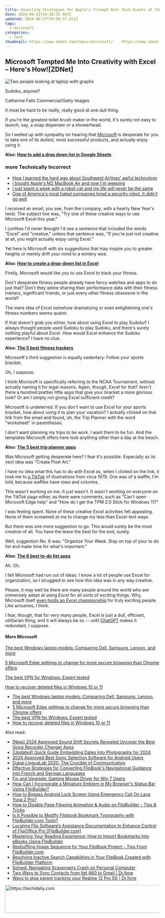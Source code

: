```yaml
---
title: Unveiling Strategies for Apple's Triumph Over Tech Giants at the Upcoming WWDC Event | Exclusive Analysis by ZDNet
date: 2024-09-21T19:10:31.467Z
updated: 2024-09-27T19:50:37.411Z
tags:
  - microsoft
categories:
  - tech
thumbnail: https://www.zdnet.com/topic/microsoft/    https://www.zdnet.com/a/img/resize/96c378ea113c1e69d34848434a3e72da331fd4eb/2024/05/29/6045ef45-8a99-45bc-a7ce-c86d93f228f1/ipad-air-018.jpg?width=170&height=96&fit=crop&auto=webp
---
```


## Microsoft Tempted Me Into Creativity with Excel – Here's How![ZDNet]

![Two people looking at laptop with graphs](https://www.zdnet.com/a/img/resize/eafd1a387bb7e6b0265f3284c302e0f46ce07339/2023/02/03/af3b58e0-11c8-4c69-a84b-e91c7dc510eb/gettyimages-1441723112.jpg?auto=webp&width=1280)

Sudoku, anyone?

Catherine Falls Commercial/Getty Images

It must be hard to be really, really good at one dull thing.

If you're the greatest toilet brush maker in the world, it's surely not easy to launch, say, a soap dispenser or a showerhead.

So I welled up with sympathy on hearing that [Microsoft](https://www.zdnet.com/home-and-office/work-life/microsoft-teams-premium-is-getting-a-gpt-boost-via-openai/) is desperate for you to take one of its dullest, most successful products, and actually enjoy using it.

**Also:** [**How to add a drop down list in Google Sheets**](https://www.zdnet.com/home-and-office/work-life/how-to-add-a-drop-down-list-in-google-sheets/)

### more Technically Incorrect

* [How I learned the hard way about Southwest Airlines' awful technology](https://www.zdnet.com/article/how-i-learned-the-hard-way-about-southwest-airlines-awful-technology/)
* [I bought Apple's M2 MacBook Air and now I'm weeping](https://www.zdnet.com/article/i-bought-apples-m2-macbook-air-and-now-im-weeping/)
* [I just spent a week with a robot cat and my life will never be the same](https://www.zdnet.com/article/i-just-spent-a-week-with-a-robot-cat-and-my-life-will-never-be-the-same/)
* [One of America's most hated companies hired a security robot. It didn't go well](https://www.zdnet.com/article/one-of-americas-most-hated-companies-hired-a-security-robot-it-didnt-go-well/)

I received an email, you see, from the company, with a hearty New Year's twist. The subject line was, "Try one of these creative ways to use Microsoft Excel this year." 

I confess I'd never thought I'd see a sentence that included the words "Excel" and "creative," unless that sentence was, "If you're just not creative at all, you might actually enjoy using Excel." 

Yet here is Microsoft with six suggestions that may inspire you to greater heights or merely drift your mind to a wintery woe.

**Also:** [**How to create a drop-down list in Excel**](https://www.zdnet.com/home-and-office/work-life/how-to-create-a-drop-down-list-in-excel/)

Firstly, Microsoft would like you to use Excel to track your fitness. 

Don't desperate fitness people already have fancy watches and apps to do just that? Don't they adore sharing their performance data with their fitness trainers, significant friends, or just every other fitness obsessive in the world? 

The mere idea of Excel somehow dramatizing or even enlightening one's fitness numbers seems quaint.

If that doesn't grab you either, how about using Excel to play Sudoku? I always thought people used Sudoku to play Sudoku, and there's surely nothing playful about Excel. How would Excel enhance the Sudoku experience? I have no clue.

**Also:** [**The 5 best fitness trackers**](https://www.zdnet.com/article/best-fitness-tracker/) 

Microsoft's third suggestion is equally sedentary: Follow your sports bracket.

Oh, I suppose. 

I think Microsoft is specifically referring to the NCAA Tournament, without actually naming it for legal reasons. Again, though, Excel for that? Aren't there a hundred prettier little apps that give your bracket a more glorious look? Or am I simply not giving Excel sufficient credit?

Microsoft is undeterred. If you don't want to use Excel for your sports bracket, how about using it to plan your vacation? I actually clicked on that link from the email and found, oh, the Trip Planner with the word "worksheet" in parentheses. 

I don't want planning my trips to be work. I want them to be fun. And the templates Microsoft offers here look anything other than a day at the beach.

**Also:** [**The 5 best trip planner apps**](https://www.zdnet.com/article/best-trip-planner-app/)

Was Microsoft getting desperate here? I fear it's possible. Especially as its next idea was "Create Pixel Art." 

I have no idea what this has to do with Excel as, when I clicked on the link, it took me to [a TikTok](https://www.tiktok.com/@microsoft365/video/7017812421733633285?ocid=cmm50bixyyq) of illustrations from circa 1978\. One was of a waffle, I'm told, because waffles have rows and columns. 

This wasn't working on me. It just wasn't. It wasn't working on everyone on the TikTok page either, as there were comments, such as "Can't open Microsoft Edge help" and "How do I get the TPM 2.0 Stick for Windows 11?"

I was feeling spent. None of these creative Excel activities felt appealing. None of them screamed at me to change my less than Excel-lent ways.

But there was one more suggestion to go. This would surely be the most creative of all. You have the leave the best for the end, surely.

Well, suggestion No. 6 was: "Organize Your Week. Stay on top of your to do list and make time for what's important."

**Also:** [**The 6 best to-do list apps**](https://www.zdnet.com/home-and-office/work-life/best-to-do-list-app/)

Ah. Oh.

I felt Microsoft had run out of ideas. I know a lot of people use Excel for organization, so I struggled to see how this idea was in any way creative.

Please, it may well be there are many people around the world who are immensely adept at using Excel for all sorts of exciting things. Why, Microsoft itself [even holds an Excel championship](https://www.zdnet.com/article/i-just-watched-microsoft-try-to-make-excel-exciting-recovery-wont-be-easy/) for truly exciting people. Like actuaries, I think.

I fear, though, that for very many people, Excel is just a dull, efficient, utilitarian thing, and it will always be so -- until [ChatGPT](https://www.zdnet.com/article/chatgpts-next-big-challenge-helping-microsoft-to-challenge-google-search/) makes it redundant, I suppose.

#### More Microsoft

[The best Windows laptop models: Comparing Dell, Samsung, Lenovo, and more](https://www.zdnet.com/article/best-windows-laptop/ "The best Windows laptop models: Comparing Dell, Samsung, Lenovo, and more")

[5 Microsoft Edge settings to change for more secure browsing than Chrome offers](https://www.zdnet.com/article/5-microsoft-edge-settings-to-change-for-more-secure-browsing-than-chrome-offers/ "5 Microsoft Edge settings to change for more secure browsing than Chrome offers")

[The best VPN for Windows: Expert tested](https://www.zdnet.com/article/best-vpn-for-windows-pc/ "The best VPN for Windows: Expert tested")

[How to recover deleted files in Windows 10 or 11](https://www.zdnet.com/article/how-to-recover-deleted-files-in-windows-10-or-11/ "How to recover deleted files in Windows 10 or 11")

* [The best Windows laptop models: Comparing Dell, Samsung, Lenovo, and more](https://www.zdnet.com/article/best-windows-laptop/ "The best Windows laptop models: Comparing Dell, Samsung, Lenovo, and more")
* [5 Microsoft Edge settings to change for more secure browsing than Chrome offers](https://www.zdnet.com/article/5-microsoft-edge-settings-to-change-for-more-secure-browsing-than-chrome-offers/ "5 Microsoft Edge settings to change for more secure browsing than Chrome offers")
* [The best VPN for Windows: Expert tested](https://www.zdnet.com/article/best-vpn-for-windows-pc/ "The best VPN for Windows: Expert tested")
* [How to recover deleted files in Windows 10 or 11](https://www.zdnet.com/article/how-to-recover-deleted-files-in-windows-10-or-11/ "How to recover deleted files in Windows 10 or 11")

<ins class="adsbygoogle"
     style="display:block"
     data-ad-format="autorelaxed"
     data-ad-client="ca-pub-7571918770474297"
     data-ad-slot="1223367746"></ins>

<ins class="adsbygoogle"
     style="display:block"
     data-ad-client="ca-pub-7571918770474297"
     data-ad-slot="8358498916"
     data-ad-format="auto"
     data-full-width-responsive="true"></ins>

<span class="atpl-alsoreadstyle">Also read:</span>
<div><ul>
<li><a href="https://on-screen-recording.techidaily.com/new-2024-approved-sound-shift-secrets-revealed-uncover-the-best-voice-recorder-changer-apps/"><u>[New] 2024 Approved Sound Shift Secrets Revealed Uncover the Best Voice Recorder Changer Apps</u></a></li>
<li><a href="https://fox-info.techidaily.com/updated-quick-guide-embedding-dates-into-photographs-for-2024/"><u>[Updated] Quick Guide Embedding Dates Into Photographs for 2024</u></a></li>
<li><a href="https://extra-resources.techidaily.com/2024-approved-best-sonic-selection-software-for-android-users/"><u>2024 Approved Best Sonic Selection Software for Android Users</u></a></li>
<li><a href="https://mondly-stories.techidaily.com/dubai-lingualab-2020-the-crucible-of-communication/"><u>Dubai LinguaLab 2020: The Crucible of Communication</u></a></li>
<li><a href="https://win-premium.techidaily.com/effective-strategies-for-converting-flipbooks-navigational-guidance-into-french-and-german-languages/"><u>Effective Strategies for Converting FlipBook's Navigational Guidance Into French and German Languages</u></a></li>
<li><a href="https://driver-install.techidaily.com/fix-and-upgrade-gaming-mouse-driver-for-win-7-users/"><u>Fix and Upgrade: Gaming Mouse Driver for Win 7 Users</u></a></li>
<li><a href="https://win-premium.techidaily.com/how-can-i-incorporate-a-miniature-emblem-in-my-browsers-status-bar-using-flipbuilder/"><u>How Can I Incorporate a Miniature Emblem in My Browser's Status Bar Using FlipBuilder?</u></a></li>
<li><a href="https://android-unlock.techidaily.com/how-to-bypass-android-lock-screen-using-emergency-call-on-lava-yuva-2-pro-by-drfone-android/"><u>How to Bypass Android Lock Screen Using Emergency Call On Lava Yuva 2 Pro?</u></a></li>
<li><a href="https://win-premium.techidaily.com/how-to-disable-page-flipping-animation-and-audio-on-flipbuilder-tips-and-tricks/"><u>How to Disable Page Flipping Animation & Audio on FlipBuilder - Tips & Tricks</u></a></li>
<li><a href="https://win-premium.techidaily.com/is-it-possible-to-modify-flipbook-bookmark-typography-with-flipbuildercom-tools/"><u>Is It Possible to Modify Flipbook Bookmark Typography with FlipBuilder.com Tools?</u></a></li>
<li><a href="https://win-premium.techidaily.com/locating-flip-softwares-assistance-documentation-to-enhance-control-of-flipoffice-pro-flipbuildercom/"><u>Locating Flip Software’s Assistance Documentation to Enhance Control of FlipOffice Pro [FlipBuilder.com]</u></a></li>
<li><a href="https://win-premium.techidaily.com/mastering-your-reading-experience-how-to-import-bookmarks-into-ebooks-using-flipbuilder/"><u>Mastering Your Reading Experience: How to Import Bookmarks Into eBooks Using FlipBuilder</u></a></li>
<li><a href="https://win-premium.techidaily.com/reshuffling-image-sequence-for-your-flipbook-project-tips-from-flipbuildercom/"><u>Reshuffling Image Sequence for Your FlipBook Project - Tips From FlipBuilder.com</u></a></li>
<li><a href="https://win-premium.techidaily.com/resolving-inactive-search-capabilities-in-your-flipbook-created-with-flipbuilder-platform/"><u>Resolving Inactive Search Capabilities in Your FlipBook Created with FlipBuilder Platform</u></a></li>
<li><a href="https://win-able.techidaily.com/solved-navigating-scavengers-crash-on-personal-computer/"><u>Solved: Navigating Scavengers Crash on Personal Computer</u></a></li>
<li><a href="https://android-transfer.techidaily.com/two-ways-to-sync-contacts-from-itel-a60-to-gmail-drfone-by-drfone-transfer-from-android-transfer-from-android/"><u>Two Ways to Sync Contacts from Itel A60 to Gmail | Dr.fone</u></a></li>
<li><a href="https://android-location-track.techidaily.com/ways-to-stop-parent-tracking-your-realme-12-pro-5g-drfone-by-drfone-virtual-android/"><u>Ways to stop parent tracking your Realme 12 Pro 5G | Dr.fone</u></a></li>
</ul></div>

<!-- affiliate ads begin -->
<a href="https://appsumo.8odi.net/c/5597632/2151893/7443" target="_top" id="2151893">
  <img src="//a.impactradius-go.com/display-ad/7443-2151893" border="0" alt="https://techidaily.com" width="728" height="90"/>
</a>
<img height="0" width="0" src="https://appsumo.8odi.net/i/5597632/2151893/7443" style="position:absolute;visibility:hidden;" border="0" />
<!-- affiliate ads end -->


